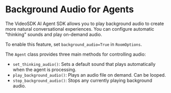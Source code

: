 # Background Audio for Agents

The VideoSDK AI Agent SDK allows you to play background audio to create more natural conversational experiences. You can configure automatic "thinking" sounds and play on-demand audio.

To enable this feature, set `background_audio=True` in `RoomOptions`.

The `Agent` class provides three main methods for controlling audio:
- `set_thinking_audio()`: Sets a default sound that plays automatically when the agent is processing.
- `play_background_audio()`: Plays an audio file on demand. Can be looped.
- `stop_background_audio()`: Stops any currently playing background audio.
